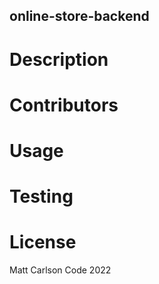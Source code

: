 ## online-store-backend

# Description

# Contributors

# Usage

# Testing

# License
Matt Carlson Code 2022